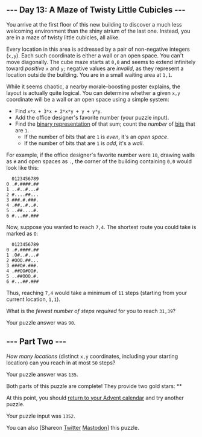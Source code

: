 \--- Day 13: A Maze of Twisty Little Cubicles ---
----------

You arrive at the first floor of this new building to discover a much less welcoming environment than the shiny atrium of the last one. Instead, you are in a maze of twisty little cubicles, all alike.

Every location in this area is addressed by a pair of non-negative integers (`x,y`). Each such coordinate is either a wall or an open space. You can't move diagonally. The cube maze starts at `0,0` and seems to extend infinitely toward *positive* `x` and `y`; negative values are *invalid*, as they represent a location outside the building. You are in a small waiting area at `1,1`.

While it seems chaotic, a nearby morale-boosting poster explains, the layout is actually quite logical. You can determine whether a given `x,y` coordinate will be a wall or an open space using a simple system:

* Find `x*x + 3*x + 2*x*y + y + y*y`.
* Add the office designer's favorite number (your puzzle input).
* Find the [binary representation](https://en.wikipedia.org/wiki/Binary_number) of that sum; count the *number* of [bits](https://en.wikipedia.org/wiki/Bit) that are `1`.
  * If the number of bits that are `1` is *even*, it's an *open space*.
  * If the number of bits that are `1` is *odd*, it's a *wall*.

For example, if the office designer's favorite number were `10`, drawing walls as `#` and open spaces as `.`, the corner of the building containing `0,0` would look like this:

```
  0123456789
0 .#.####.##
1 ..#..#...#
2 #....##...
3 ###.#.###.
4 .##..#..#.
5 ..##....#.
6 #...##.###

```

Now, suppose you wanted to reach `7,4`. The shortest route you could take is marked as `O`:

```
  0123456789
0 .#.####.##
1 .O#..#...#
2 #OOO.##...
3 ###O#.###.
4 .##OO#OO#.
5 ..##OOO.#.
6 #...##.###

```

Thus, reaching `7,4` would take a minimum of `11` steps (starting from your current location, `1,1`).

What is the *fewest number of steps required* for you to reach `31,39`?

Your puzzle answer was `90`.

\--- Part Two ---
----------

*How many locations* (distinct `x,y` coordinates, including your starting location) can you reach in at most `50` steps?

Your puzzle answer was `135`.

Both parts of this puzzle are complete! They provide two gold stars: \*\*

At this point, you should [return to your Advent calendar](/2016) and try another puzzle.

Your puzzle input was `1352`.

You can also [Shareon [Twitter](https://twitter.com/intent/tweet?text=I%27ve+completed+%22A+Maze+of+Twisty+Little+Cubicles%22+%2D+Day+13+%2D+Advent+of+Code+2016&url=https%3A%2F%2Fadventofcode%2Ecom%2F2016%2Fday%2F13&related=ericwastl&hashtags=AdventOfCode) [Mastodon](javascript:void(0);)] this puzzle.